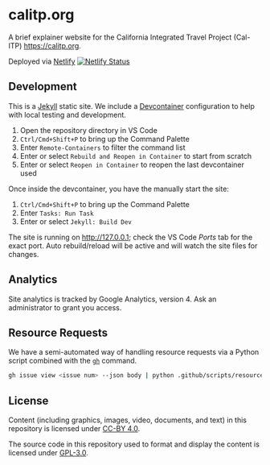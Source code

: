 # calitp.org

A brief explainer website for the California Integrated Travel Project (Cal-ITP) <https://calitp.org>.

Deployed via [Netlify](https://www.netlify.com/)
[![Netlify Status](https://api.netlify.com/api/v1/badges/71c28b11-ddb3-4a83-b4e7-04e77c918372/deploy-status)](https://app.netlify.com/projects/cal-itp-website/deploys)

## Development

This is a [Jekyll][jekyll] static site. We include a [Devcontainer][devcontainer] configuration to help with local testing
and development.

1. Open the repository directory in VS Code
1. `Ctrl/Cmd+Shift+P` to bring up the Command Palette
1. Enter `Remote-Containers` to filter the command list
1. Enter or select `Rebuild and Reopen in Container` to start from scratch
1. Enter or select `Reopen in Container` to reopen the last devcontainer used

Once inside the devcontainer, you have the manually start the site:

1. `Ctrl/Cmd+Shift+P` to bring up the Command Palette
1. Enter `Tasks: Run Task`
1. Enter or select `Jekyll: Build Dev`

The site is running on <http://127.0.0.1>; check the VS Code _Ports_ tab for the exact port. Auto rebuild/reload will be active
and will watch the site files for changes.

## Analytics

Site analytics is tracked by Google Analytics, version 4. Ask an administrator to grant you access.

## Resource Requests

We have a semi-automated way of handling resource requests via a Python script combined with the [`gh`](http://cli.github.com/) command.

```bash
gh issue view <issue num> --json body | python .github/scripts/resource-template.py
```

## License

Content (including graphics, images, video, documents, and text) in this repository is licensed under [CC-BY 4.0][content-license].

The source code in this repository used to format and display the content is licensed under [GPL-3.0][code-license].

[code-license]: ./LICENSE
[content-license]: https://creativecommons.org/licenses/by/4.0/
[devcontainer]: https://code.visualstudio.com/docs/remote/remote-overview
[jekyll]: https://jekyllrb.com
